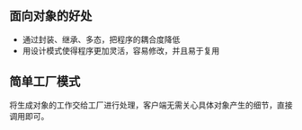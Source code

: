 ## 面向对象的好处
- 通过封装、继承、多态，把程序的耦合度降低
- 用设计模式使得程序更加灵活，容易修改，并且易于复用

## 简单工厂模式
将生成对象的工作交给工厂进行处理，客户端无需关心具体对象产生的细节，直接调用即可。